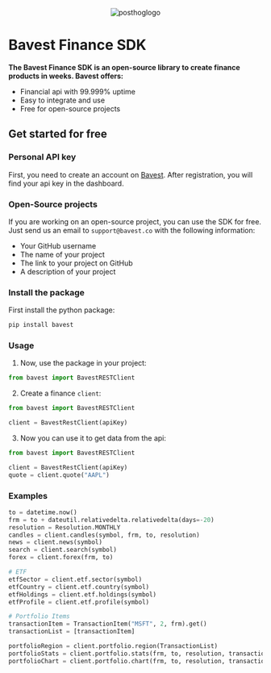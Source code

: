 <p align="center">
  <img wsymbolth="300" alt="posthoglogo" src="https://i.imgur.com/z4ZPmGN.png">
</p>

# Bavest Finance SDK

**The Bavest Finance SDK is an open-source library to create finance products in weeks. Bavest offers:**

* Financial api with 99.999% uptime
* Easy to integrate and use
* Free for open-source projects

## Get started for free

### Personal API key

First, you need to create an account on [Bavest](https://www.dashboard.bavest.com).
After registration, you will find your api key in the dashboard.

### Open-Source projects

If you are working on an open-source project, you can use the SDK for free.
Just send us an email to `support@bavest.co` with the following information:

* Your GitHub username
* The name of your project
* The link to your project on GitHub
* A description of your project

### Install the package

First install the python package:

 ```python 
pip install bavest 
 ```

### Usage

1. Now, use the package in your project:

 ```python 
from bavest import BavestRESTClient
 ```

2. Create a finance `client`:

 ```python
from bavest import BavestRESTClient

client = BavestRestClient(apiKey)
  ```

3. Now you can use it to get data from the api:

```python
from bavest import BavestRESTClient

client = BavestRestClient(apiKey)
quote = client.quote("AAPL")
```

### Examples

```python
to = datetime.now()
frm = to + dateutil.relativedelta.relativedelta(days=-20)
resolution = Resolution.MONTHLY
candles = client.candles(symbol, frm, to, resolution)
news = client.news(symbol)
search = client.search(symbol)
forex = client.forex(frm, to)

# ETF
etfSector = client.etf.sector(symbol)
etfCountry = client.etf.country(symbol)
etfHoldings = client.etf.holdings(symbol)
etfProfile = client.etf.profile(symbol)

# Portfolio Items
transactionItem = TransactionItem("MSFT", 2, frm).get()
transactionList = [transactionItem]

portfolioRegion = client.portfolio.region(TransactionList)
portfolioStats = client.portfolio.stats(frm, to, resolution, transactionList, "USD")
portfolioChart = client.portfolio.chart(frm, to, resolution, transactionList)
 ```
